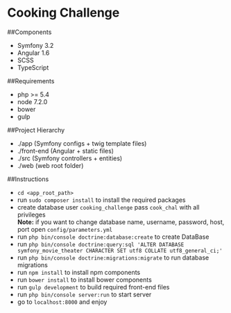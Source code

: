 Cooking Challenge
=================
##Components
* Symfony 3.2
* Angular 1.6
* SCSS
* TypeScript

##Requirements
* php >= 5.4
* node 7.2.0
* bower
* gulp

##Project Hierarchy
* ./app (Symfony configs + twig template files)
* ./front-end (Angular + static files)
* ./src (Symfony controllers + entities)
* ./web (web root folder)

##Instructions
* `cd <app_root_path>`
* run `sudo composer install` to install the required packages  
* create database user `cooking_challenge` pass `cook_chal` with all privileges  
**Note:**
if you want to change database name, username, password, host, port
open `config/parameters.yml`
* run `php bin/console doctrine:database:create` to create DataBase  
* run `php bin/console doctrine:query:sql 'ALTER DATABASE symfony_movie_theater CHARACTER SET utf8 COLLATE utf8_general_ci;'`  
* run `php bin/console doctrine:migrations:migrate` to run database migrations 
* run `npm install` to install npm components
* run `bower install` to install bower components
* run `gulp development` to build required front-end files
* run `php bin/console server:run` to start server  
* go to `localhost:8000` and enjoy

